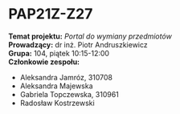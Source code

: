 # PAP21Z-Z27

**Temat projektu:** *Portal do wymiany przedmiotów*  
**Prowadzący:** dr inż. Piotr Andruszkiewicz  
**Grupa:** 104, piątek 10:15-12:00  
**Członkowie zespołu:**
- Aleksandra Jamróz, 310708
- Aleksandra Majewska
- Gabriela Topczewska, 310961
- Radosław Kostrzewski
